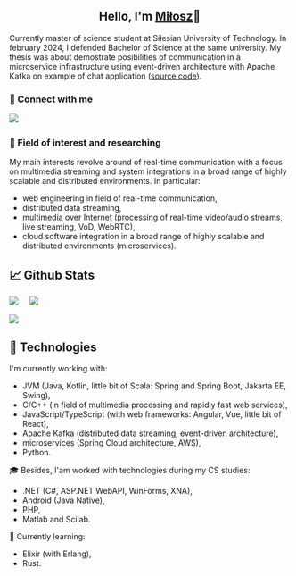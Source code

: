 <h2 align="center">
Hello, I'm <a href="https://miloszgilga.pl" target="_blank">Miłosz</a>👋
</h2>

Currently master of science student at Silesian University of Technology. In february 2024, I defended Bachelor of
Science at the same university. My thesis was about demostrate posibilities of communication in a microservice
infrastructure using event-driven architecture with Apache Kafka on example of chat application 
([source code](https://github.com/visphere)).

### 🤝 Connect with me
[![](https://img.shields.io/badge/linkedin-%230077B5.svg?style=for-the-badge&logo=linkedin&logoColor=white)](https://www.linkedin.com/in/miłosz-gilga-477201219/) &nbsp;

### 🔬 Field of interest and researching
My main interests revolve around of real-time communication with a focus on multimedia streaming and system integrations
in a broad range of highly scalable and distributed environments. In particular:

- web engineering in field of real-time communication,
- distributed data streaming,
- multimedia over Internet (processing of real-time video/audio streams, live streaming, VoD, WebRTC),
- cloud software integration in a broad range of highly scalable and distributed environments (microservices).

## 📈 Github Stats

![](http://github-profile-summary-cards.vercel.app/api/cards/most-commit-language?username=milosz08&theme=github_dark)
&nbsp;&nbsp;&nbsp;
![](https://streak-stats.demolab.com/?user=milosz08&theme=blueberry-duo)

![](http://github-profile-summary-cards.vercel.app/api/cards/profile-details?username=milosz08&theme=github_dark)

## 💎 Technologies
I'm currently working with:
- JVM (Java, Kotlin, little bit of Scala: Spring and Spring Boot, Jakarta EE, Swing),
- C/C++ (in field of multimedia processing and rapidly fast web services),
- JavaScript/TypeScript (with web frameworks: Angular, Vue, little bit of React),
- Apache Kafka (distributed data streaming, event-driven architecture),
- microservices (Spring Cloud architecture, AWS),
- Python.

🎓 Besides, I'am worked with technologies during my CS studies:
- .NET (C#, ASP.NET WebAPI, WinForms, XNA),
- Android (Java Native),
- PHP,
- Matlab and Scilab.

👀 Currently learning:
- Elixir (with Erlang),
- Rust.
